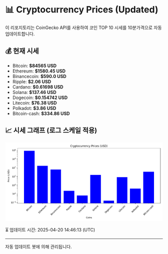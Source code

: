 
# 📊 Cryptocurrency Prices (Updated)

이 리포지토리는 CoinGecko API를 사용하여 코인 TOP 10 시세를 10분가격으로 자동 업데이트합니다.

## 💰 현재 시세
- Bitcoin: **$84565 USD**
- Ethereum: **$1580.45 USD**
- Binancecoin: **$590.0 USD**
- Ripple: **$2.06 USD**
- Cardano: **$0.61698 USD**
- Solana: **$137.46 USD**
- Dogecoin: **$0.154742 USD**
- Litecoin: **$76.38 USD**
- Polkadot: **$3.86 USD**
- Bitcoin-cash: **$334.86 USD**

## 📈 시세 그래프 (로그 스케일 적용)
![Crypto Prices](crypto_prices.png)

⏳ 업데이트 시간: 2025-04-20 14:46:13 (UTC)

---
자동 업데이트 봇에 의해 관리됩니다.
